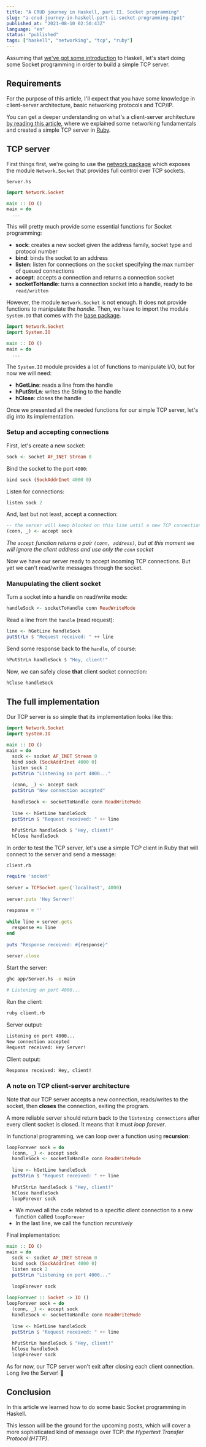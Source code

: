 ```yaml
---
title: "A CRUD journey in Haskell, part II, Socket programming"
slug: "a-crud-journey-in-haskell-part-ii-socket-programming-2po1"
published_at: "2021-08-10 02:50:43Z"
language: "en"
status: "published"
tags: ["haskell", "networking", "tcp", "ruby"]
---
```


Assuming that [we've got some introduction](https://leandronsp.com/a-crud-journey-in-haskell-part-i-introduction) to Haskell, let's start doing some Socket programming in order to build a simple TCP server. 

## Requirements

For the purpose of this article, I'll expect that you have some knowledge in client-server architecture, basic networking protocols and TCP/IP. 

You can get a deeper understanding on what's a client-server architecture [by reading this article](https://leandronsp.com/web-basics-a-tcp-server-in-ruby), where we explained some networking fundamentals and created a simple TCP server in [Ruby](https://en.wikipedia.org/wiki/Ruby_(programming_language)). 

## TCP server

First things first, we're going to use the [network package](https://hackage.haskell.org/package/network-2.6.3.1/docs/Network-Socket.html) which exposes the module `Network.Socket` that provides full control over TCP sockets. 

`Server.hs`
```haskell
import Network.Socket

main :: IO ()
main = do
  ...
```
This will pretty much provide some essential functions for Socket programming:

- **sock**: creates a new socket given the address family, socket type and protocol number
- **bind**: binds the socket to an address
- **listen**: listen for connections on the socket specifying the max number of queued connections
- **accept**: accepts a connection and returns a connection socket
- **socketToHandle**: turns a connection socket into a handle, ready to be `read/written`

However, the module `Network.Socket` is not enough. It does not provide functions to manipulate the *handle*. Then, we have to import the module `System.IO` that comes with the [base package](https://hackage.haskell.org/package/base-4.15.0.0/docs/System-IO.html).

```haskell
import Network.Socket
import System.IO

main :: IO ()
main = do
  ...
```
The `System.IO` module provides a lot of functions to manipulate I/O, but for now we will need:

- **hGetLine**: reads a line from the handle
- **hPutStrLn**: writes the String to the handle
- **hClose**: closes the handle

Once we presented all the needed functions for our simple TCP server, let's dig into its implementation.

### Setup and accepting connections

First, let's create a new socket:
```haskell
sock <- socket AF_INET Stream 0
```
Bind the socket to the port `4000`:
```haskell
bind sock (SockAddrInet 4000 0)
```
Listen for connections:
```haskell
listen sock 2
```
And, last but not least, accept a connection:
```haskell
-- the server will keep blocked on this line until a new TCP connection arrives
(conn, _) <- accept sock
```
*The `accept` function returns a pair `(conn, address)`, but at this moment we will ignore the client address and use only the `conn` socket*

Now we have our server ready to accept incoming TCP connections. But yet we can't read/write messages through the socket. 

### Manupulating the client socket

Turn a socket into a handle on read/write mode:
```haskell
handleSock <- socketToHandle conn ReadWriteMode
```
Read a line from the `handle` (read request):
```haskell
line <- hGetLine handleSock
putStrLn $ "Request received: " ++ line
```
Send some response back to the `handle`, of course:
```haskell
hPutStrLn handleSock $ "Hey, client!"
```
Now, we can safely close **that** client socket connection:
```haskell
hClose handleSock
```

## The full implementation

Our TCP server is so simple that its implementation looks like this:
```haskell
import Network.Socket                            
import System.IO                                 
                                                 
main :: IO ()                                    
main = do                                        
  sock <- socket AF_INET Stream 0                
  bind sock (SockAddrInet 4000 0)                
  listen sock 2                                  
  putStrLn "Listening on port 4000..."           
                                                 
  (conn, _) <- accept sock                       
  putStrLn "New connection accepted"             
                                                 
  handleSock <- socketToHandle conn ReadWriteMode
                                                 
  line <- hGetLine handleSock                    
  putStrLn $ "Request received: " ++ line        
                                                 
  hPutStrLn handleSock $ "Hey, client!"          
  hClose handleSock                              
```
In order to test the TCP server, let's use a simple TCP client in Ruby that will connect to the server and send a message:

`client.rb`
```ruby
require 'socket'                              
                                              
server = TCPSocket.open('localhost', 4000)
                                              
server.puts 'Hey Server!'                     
                                              
response = ''                                 
                                              
while line = server.gets                      
  response += line                            
end                                           
                                              
puts "Response received: #{response}"         
                                              
server.close                                  
```

Start the server:
```bash
ghc app/Server.hs -e main

# Listening on port 4000...
```
Run the client:
```bash
ruby client.rb
```
Server output:
```bash
Listening on port 4000...    
New connection accepted      
Request received: Hey Server!
```
Client output:
```bash
Response received: Hey, client!
```

### A note on TCP client-server architecture

Note that our TCP server accepts a new connection, reads/writes to the socket, then **closes** the connection, exiting the program. 

A more reliable server should return back to the `listening connections` after every client socket is closed. It means that it must *loop forever*. 

In functional programming, we can loop over a function using **recursion**:

```haskell
loopForever sock = do                            
  (conn, _) <- accept sock                       
  handleSock <- socketToHandle conn ReadWriteMode
                                                 
  line <- hGetLine handleSock                    
  putStrLn $ "Request received: " ++ line        
                                                 
  hPutStrLn handleSock $ "Hey, client!"          
  hClose handleSock                              
  loopForever sock                               
```
- We moved all the code related to a specific client connection to a new function called `loopForever`
- In the last line, we call the function *recursively*

Final implementation:
```haskell
main :: IO ()                                    
main = do                                        
  sock <- socket AF_INET Stream 0                
  bind sock (SockAddrInet 4000 0)                
  listen sock 2                                  
  putStrLn "Listening on port 4000..."           
                                                 
  loopForever sock                               
                                                 
loopForever :: Socket -> IO ()                   
loopForever sock = do                            
  (conn, _) <- accept sock                       
  handleSock <- socketToHandle conn ReadWriteMode
                                                 
  line <- hGetLine handleSock                    
  putStrLn $ "Request received: " ++ line        
                                                 
  hPutStrLn handleSock $ "Hey, client!"          
  hClose handleSock                              
  loopForever sock                               
```
As for now, our TCP server won't exit after closing each client connection. Long live the Server! 🎉

## Conclusion
In this article we learned how to do some basic Socket programming in Haskell. 

This lesson will be the ground for the upcoming posts, which will cover a more sophisticated kind of message over TCP: *the Hypertext Transfer Protocol (HTTP)*.




